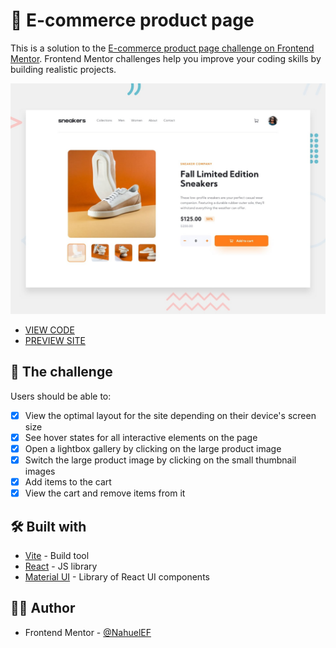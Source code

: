 # 🛒 E-commerce product page

This is a solution to the [E-commerce product page challenge on Frontend Mentor](https://www.frontendmentor.io/challenges/ecommerce-product-page-UPsZ9MJp6). Frontend Mentor challenges help you improve your coding skills by building realistic projects.

![Design preview for the E-commerce product page coding challenge](./public/design/desktop-preview.jpg "Design preview of the challenge")

- [VIEW CODE](https://github.com/NahuelEF/ecommerce-product-page.git)
- [PREVIEW SITE](https://nahuelef-ecommerce-product-page.netlify.app/)

## 🎯 The challenge

Users should be able to:

- [x] View the optimal layout for the site depending on their device's screen size
- [x] See hover states for all interactive elements on the page
- [x] Open a lightbox gallery by clicking on the large product image
- [x] Switch the large product image by clicking on the small thumbnail images
- [x] Add items to the cart
- [x] View the cart and remove items from it

## 🛠 Built with

- [Vite](https://vitejs.dev/) - Build tool
- [React](https://reactjs.org/) - JS library
- [Material UI](https://mui.com/) - Library of React UI components

## 👨‍💻 Author

- Frontend Mentor - [@NahuelEF](https://www.frontendmentor.io/profile/NahuelEF)
